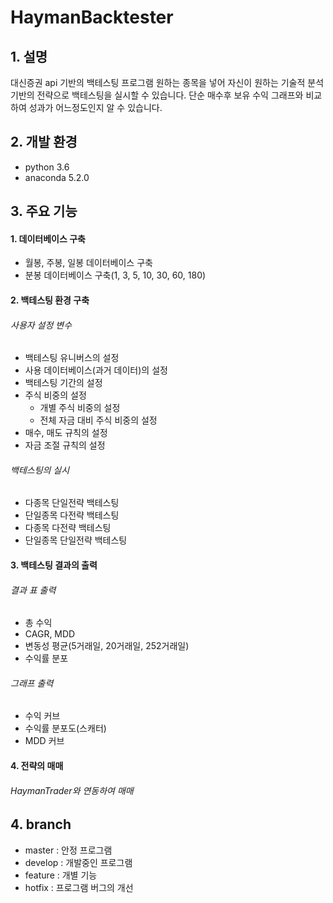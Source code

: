 # HaymanBacktester

## 1. 설명
대신증권 api 기반의 백테스팅 프로그램
        원하는 종목을 넣어 자신이 원하는 기술적 분석 기반의 전략으로 백테스팅을 실시할 수 있습니다.
        단순 매수후 보유 수익 그래프와 비교하여 성과가 어느정도인지 알 수 있습니다.

## 2. 개발 환경
  - python 3.6
  - anaconda 5.2.0

## 3. 주요 기능
#### 1. 데이터베이스 구축
  - 월봉, 주봉, 일봉 데이터베이스 구축
  - 분봉 데이터베이스 구축(1, 3, 5, 10, 30, 60, 180)

#### 2. 백테스팅 환경 구축
###### 사용자 설정 변수
  - 백테스팅 유니버스의 설정
  - 사용 데이터베이스(과거 데이터)의 설정
  - 백테스팅 기간의 설정
  - 주식 비중의 설정
    - 개별 주식 비중의 설정
    - 전체 자금 대비 주식 비중의 설정
  - 매수, 매도 규칙의 설정
  - 자금 조절 규칙의 설정
  
###### 백테스팅의 실시
  - 다종목 단일전략 백테스팅
  - 단일종목 다전략 백테스팅
  - 다종목 다전략 백테스팅
  - 단일종목 단일전략 백테스팅

#### 3. 백테스팅 결과의 출력
###### 결과 표 출력
  - 총 수익
  - CAGR, MDD
  - 변동성 평균(5거래일,  20거래일,  252거래일)
  - 수익률 분포
  
###### 그래프 출력
  - 수익 커브
  - 수익률 분포도(스캐터)
  - MDD 커브

#### 4. 전략의 매매
###### HaymanTrader와 연동하여 매매

## 4. branch 
- master : 안정 프로그램
- develop : 개발중인 프로그램
- feature : 개별 기능
- hotfix : 프로그램 버그의 개선


